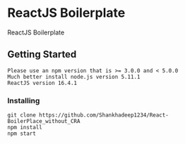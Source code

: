 # ReactJS Boilerplate

ReactJS Boilerplate

## Getting Started

```
Please use an npm version that is >= 3.0.0 and < 5.0.0
Much better install node.js version 5.11.1
ReactJS version 16.4.1
```

### Installing

```
git clone https://github.com/Shankhadeep1234/React-BoilerPlace_without_CRA
npm install
npm start
```
